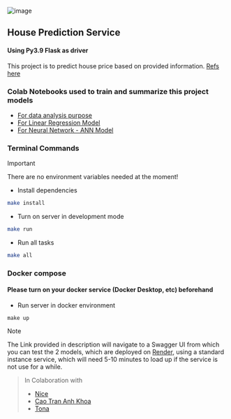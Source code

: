 ![image](https://github.com/mrdiamond12312/flask-house-price-predict/assets/102137001/39f33e73-79cb-418b-8b56-39899ccc77e0)

## House Prediction Service
#### Using Py3.9 Flask as driver
This project is to predict house price based on provided information. [Refs here](https://www.kaggle.com/code/tomasmantero/predicting-house-prices-keras-ann)

### Colab Notebooks used to train and summarize this project models
- [For data analysis purpose](https://colab.research.google.com/drive/1ZYfCzBcPZvgB_l91_ygCGy_fho2XPlcA?usp=sharing)
- [For Linear Regression Model](https://colab.research.google.com/drive/1iP2gogG4bO9fwYA3hZSKv4zlPLYkRqjH?usp=sharing)
- [For Neural Network - ANN Model](https://colab.research.google.com/drive/1hmGd36qDXICliUlk6bfONlB7u9I7Nm_c?usp=sharing)

### Terminal Commands
> [!IMPORTANT]
> There are no environment variables needed at the moment!
- Install dependencies
```bash 
make install
```

- Turn on server in development mode
```bash
make run
```

- Run all tasks
```bash
make all
```

### Docker compose
#### Please turn on your docker service (Docker Desktop, etc) beforehand
- Run server in docker environment
```base
make up
```

> [!NOTE]
> The Link provided in description will navigate to a Swagger UI from which you can test the 2 models, which are deployed on [Render](render.com), using a standard instance service, which will need 5-10 minutes to load up if the service is not use for a while.

> In Colaboration with
> - [Nice](https://github.com/mrdiamond12312)
> - [Cao Tran Anh Khoa](https://github.com/caotrananhkhoa)
> - [Tona](https://github.com/tona3922)
  
